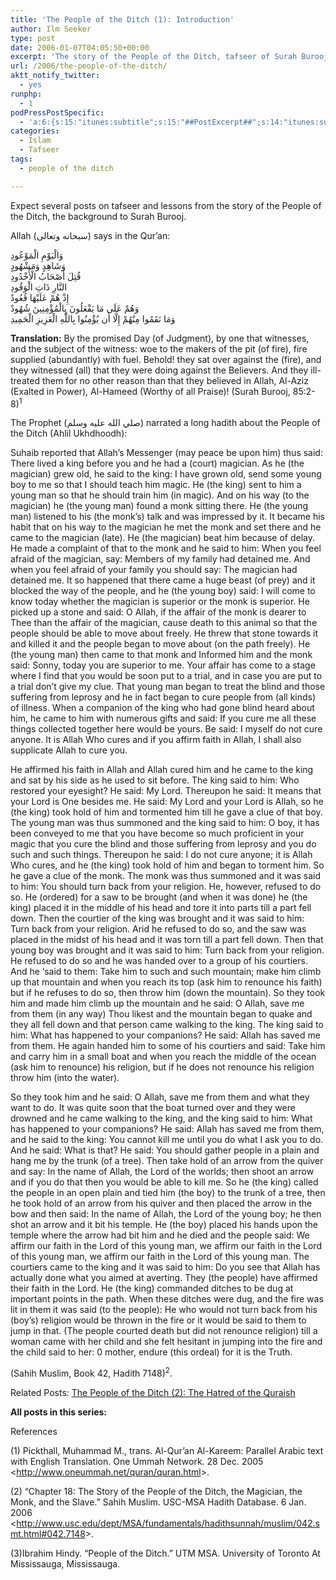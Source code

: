 ```yaml
---
title: 'The People of the Ditch (1): Introduction'
author: Ilm Seeker
type: post
date: 2006-01-07T04:05:50+00:00
excerpt: 'The story of the People of the Ditch, tafseer of Surah Burooj.  The hadith, narrated in its entirety.'
url: /2006/the-people-of-the-ditch/
aktt_notify_twitter:
  - yes
runphp:
  - 1
podPressPostSpecific:
  - 'a:6:{s:15:"itunes:subtitle";s:15:"##PostExcerpt##";s:14:"itunes:summary";s:15:"##PostExcerpt##";s:15:"itunes:keywords";s:17:"##WordPressCats##";s:13:"itunes:author";s:10:"##Global##";s:15:"itunes:explicit";s:2:"No";s:12:"itunes:block";s:2:"No";}'
categories:
  - Islam
  - Tafseer
tags:
  - people of the ditch

---
```

Expect several posts on tafseer and lessons from the story of the People of the Ditch, the background to Surah Burooj.

Allah (سبحانه وتعالى) says in the Qur&#8217;an:

<div class="quran">
  وَالْيَوْمِ الْمَوْعُودِ<br /> وَشَاهِدٍ وَمَشْهُودٍ<br /> قُتِلَ أَصْحَابُ الْأُخْدُودِ<br /> النَّارِ ذَاتِ الْوَقُودِ<br /> إِذْ هُمْ عَلَيْهَا قُعُودٌ<br /> وَهُمْ عَلَى مَا يَفْعَلُونَ بِالْمُؤْمِنِينَ شُهُودٌ<br /> وَمَا نَقَمُوا مِنْهُمْ إِلَّا أَن يُؤْمِنُوا بِاللَّهِ الْعَزِيزِ الْحَمِيدِ
</div>

**Translation:** By the promised Day (of Judgment), by one that witnesses, and the subject of the witness: woe to the makers of the pit (of fire), fire supplied (abundantly) with fuel. Behold! they sat over against the (fire), and they witnessed (all) that they were doing against the Believers. And they ill-treated them for no other reason than that they believed in Allah, Al-Aziz (Exalted in Power), Al-Hameed (Worthy of all Praise)! (Surah Burooj, 85:2-8)<sup>1</sup>

The Prophet (صلي الله عليه وسلم) narrated a long hadith about the People of the Ditch (Ahlil Ukhdhoodh):

<p class="hadith">
  Suhaib reported that Allah&#8217;s Messenger (may peace be upon him) thus said: There lived a king before you and he had a (court) magician. As he (the magician) grew old, he said to the king: I have grown old, send some young boy to me so that I should teach him magic. He (the king) sent to him a young man so that he should train him (in magic). And on his way (to the magician) he (the young man) found a monk sitting there. He (the young man) listened to his (the monk&#8217;s) talk and was impressed by it. It became his habit that on his way to the magician he met the monk and set there and he came to the magician (late). He (the magician) beat him because of delay. He made a complaint of that to the monk and he said to him: When you feel afraid of the magician, say: Members of my family had detained me. And when you feel afraid of your family you should say: The magician had detained me. It so happened that there came a huge beast (of prey) and it blocked the way of the people, and he (the young boy) said: I will come to know today whether the magician is superior or the monk is superior. He picked up a stone and said: O Allah, if the affair of the monk is dearer to Thee than the affair of the magician, cause death to this animal so that the people should be able to move about freely. He threw that stone towards it and killed it and the people began to move about (on the path freely). He (the young man) then came to that monk and Informed him and the monk said: Sonny, today you are superior to me. Your affair has come to a stage where I find that you would be soon put to a trial, and in case you are put to a trial don&#8217;t give my clue. That young man began to treat the blind and those suffering from leprosy and he in fact began to cure people from (all kinds) of illness. When a companion of the king who had gone blind heard about him, he came to him with numerous gifts and said: If you cure me all these things collected together here would be yours. Be said: I myself do not cure anyone. It is Allah Who cures and if you affirm faith in Allah, I shall also supplicate Allah to cure you.
</p>

He affirmed his faith in Allah and Allah cured him and he came to the king and sat by his side as he used to sit before. The king said to him: Who restored your eyesight? He said: My Lord. Thereupon he said: It means that your Lord is One besides me. He said: My Lord and your Lord is Allah, so he (the king) took hold of him and tormented him till he gave a clue of that boy. The young man was thus summoned and the king said to him: O boy, it has been conveyed to me that you have become so much proficient in your magic that you cure the blind and those suffering from leprosy and you do such and such things. Thereupon he said: I do not cure anyone; it is Allah Who cures, and he (the king) took hold of him and began to torment him. So he gave a clue of the monk. The monk was thus summoned and it was said to him: You should turn back from your religion. He, however, refused to do so. He (ordered) for a saw to be brought (and when it was done) he (the king) placed it in the middle of his head and tore it into parts till a part fell down. Then the courtier of the king was brought and it was said to him: Turn back from your religion. Arid he refused to do so, and the saw was placed in the midst of his head and it was torn till a part fell down. Then that young boy was brought and it was said to him: Turn back from your religion. He refused to do so and he was handed over to a group of his courtiers. And he &#8216;said to them: Take him to such and such mountain; make him climb up that mountain and when you reach its top (ask him to renounce his faith) but if he refuses to do so, then throw him (down the mountain). So they took him and made him climb up the mountain and he said: O Allah, save me from them (in any way) Thou likest and the mountain began to quake and they all fell down and that person came walking to the king. The king said to him: What has happened to your companions? He said: Allah has saved me from them. He again handed him to some of his courtiers and said: Take him and carry him in a small boat and when you reach the middle of the ocean (ask him to renounce) his religion, but if he does not renounce his religion throw him (into the water).

So they took him and he said: O Allah, save me from them and what they want to do. It was quite soon that the boat turned over and they were drowned and he came walking to the king, and the king said to him: What has happened to your companions? He said: Allah has saved me from them, and he said to the king: You cannot kill me until you do what I ask you to do. And he said: What is that? He said: You should gather people in a plain and hang me by the trunk (of a tree). Then take hold of an arrow from the quiver and say: In the name of Allah, the Lord of the worlds; then shoot an arrow and if you do that then you would be able to kill me. So he (the king) called the people in an open plain and tied him (the boy) to the trunk of a tree, then he took hold of an arrow from his quiver and then placed the arrow in the bow and then said: In the name of Allah, the Lord of the young boy; he then shot an arrow and it bit his temple. He (the boy) placed his hands upon the temple where the arrow had bit him and he died and the people said: We affirm our faith in the Lord of this young man, we affirm our faith in the Lord of this young man, we affirm our faith in the Lord of this young man. The courtiers came to the king and it was said to him: Do you see that Allah has actually done what you aimed at averting. They (the people) have affirmed their faith in the Lord. He (the king) commanded ditches to be dug at important points in the path. When these ditches were dug, and the fire was lit in them it was said (to the people): He who would not turn back from his (boy&#8217;s) religion would be thrown in the fire or it would be said to them to jump in that. (The people courted death but did not renounce religion) till a woman came with her child and she felt hesitant in jumping into the fire and the child said to her: 0 mother, endure (this ordeal) for it is the Truth.

(Sahih Muslim, Book 42, Hadith 7148)<sup>2</sup>.

<p class="metaInformation">
  Related Posts: <a href="/the-people-of-the-ditch-2/">The People of the Ditch (2): The Hatred of the Quraish</a>
</p>

**All posts in this series:**
  
<?php PostFinder("+People +Ditch +Hindy", true, true); ?>

<div id="referencesTitle">
  References
</div>

<p class="reference">
  (1) Pickthall, Muhammad M., trans. Al-Qur&#8217;an Al-Kareem: Parallel Arabic text with English Translation. One Ummah Network. 28 Dec. 2005 <<a href="http://www.oneummah.net/quran/quran.html">http://www.oneummah.net/quran/quran.html</a>>.
</p>

<p class="reference">
  (2) &#8220;Chapter 18: The Story of the People of the Ditch, the Magician, the Monk, and the Slave.&#8221; Sahih Muslim. USC-MSA Hadith Database. 6 Jan. 2006 <<a href="http://www.usc.edu/dept/MSA/fundamentals/hadithsunnah/muslim/042.smt.html#042.7148">http://www.usc.edu/dept/MSA/fundamentals/hadithsunnah/muslim/042.smt.html#042.7148</a>>.
</p>

<p class="reference">
  (3)Ibrahim Hindy. &#8220;People of the Ditch.&#8221; UTM MSA. University of Toronto At Mississauga, Mississauga.
</p>